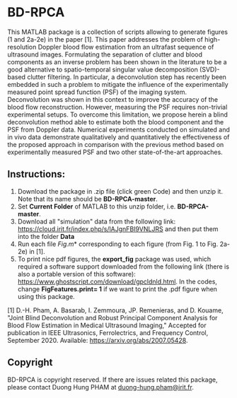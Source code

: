 # BD-RPCA

This MATLAB package is a collection of scripts allowing to generate figures (1 and 2a-2e) in the paper [1]. This paper addresses the problem of high-resolution Doppler blood flow estimation from an ultrafast sequence of ultrasound images. Formulating the separation of clutter and blood components as an inverse problem has been shown in the literature to be a good alternative to spatio-temporal singular value decomposition (SVD)-based clutter filtering. In particular, a deconvolution step has recently been embedded in such a problem to mitigate the influence of the experimentally measured point spread function (PSF) of the imaging system. Deconvolution was shown in this context to improve the accuracy of the blood flow reconstruction. However, measuring the PSF requires non-trivial experimental setups. To overcome this limitation, we propose herein a blind deconvolution method able to estimate both the blood component and the PSF from Doppler data. Numerical experiments conducted on simulated and in vivo data demonstrate qualitatively and quantitatively the effectiveness of the proposed approach in comparison with the previous method based on experimentally measured PSF and two other state-of-the-art approaches.


## Instructions: 
1. Download the package in .zip file (click green Code) and then unzip it. Note that its name should be **BD-RPCA-master**.  
2. Set **Current Folder** of MATLAB to this unzip folder, i.e. **BD-RPCA-master**.  
3. Download all "simulation" data from the following link: 
https://cloud.irit.fr/index.php/s/lAJgnFBI9VNLJRS and then put them into the folder **Data**
4. Run each file **Fig*.m** corresponding to each figure (from Fig. 1 to Fig. 2a-2e) in [1]. 
5. To print nice pdf figures, the **export_fig** package was used, which required a software support downloaded from the following link (there is also a portable version of this software): https://www.ghostscript.com/download/gpcldnld.html. In the codes, change **FigFeatures.print= 1** if we want to print the .pdf figure when using this package. 


[1] D.-H. Pham, A. Basarab, I. Zemmoura, JP. Remenieras, and D. Kouame, "Joint Blind Deconvolution and Robust Principal Component Analysis for Blood Flow Estimation in Medical Ultrasound Imaging," Accepted for publication in IEEE Ultrasonics, Ferrolectrics, and Frequency Control, September 2020. Available: https://arxiv.org/abs/2007.05428.


## Copyright

BD-RPCA is copyright reserved. If there are issues related this package, please contact Duong Hung PHAM at duong-hung.pham@irit.fr.

